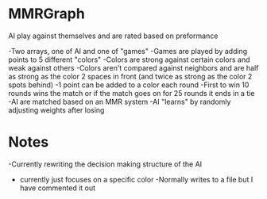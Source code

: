 # MMRGraph
AI play against themselves and are rated based on preformance

-Two arrays, one of AI and one of "games"
-Games are played by adding points to 5 different "colors"
-Colors are strong against certain colors and weak against others
-Colors aren't compared against neighbors and are half as strong as the color 2 spaces in front (and twice as strong as the color 2 spots behind)
-1 point can be added to a color each round
-First to win 10 rounds wins the match or if the match goes on for 25 rounds it ends in a tie
-AI are matched based on an MMR system
-AI "learns" by randomly adjusting weights after losing


# Notes
-Currently rewriting the decision making structure of the AI
  - currently just focuses on a specific color
-Normally writes to a file but I have commented it out
